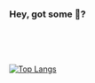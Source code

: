 ### Hey, got some :cookie:?

<br/><br/><br/>

[![Top Langs](https://github-readme-stats.vercel.app/api/top-langs/?username=0x49b&layout=compact&hide=PHP,TeX,Tcl,c#)](https://github.com/0x49b)

<!--START_SECTION:readme-stats-->
<!--END_SECTION:readme-stats-->
